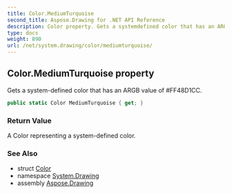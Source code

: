 ```yaml
---
title: Color.MediumTurquoise
second_title: Aspose.Drawing for .NET API Reference
description: Color property. Gets a systemdefined color that has an ARGB value of FF48D1CC
type: docs
weight: 890
url: /net/system.drawing/color/mediumturquoise/
---
```

## Color.MediumTurquoise property

Gets a system-defined color that has an ARGB value of #FF48D1CC.

```csharp
public static Color MediumTurquoise { get; }
```

### Return Value

A Color representing a system-defined color.

### See Also

* struct [Color](../)
* namespace [System.Drawing](../../color/)
* assembly [Aspose.Drawing](../../../)


